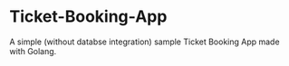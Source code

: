# Ticket-Booking-App
A simple (without databse integration) sample Ticket Booking App made with Golang.
